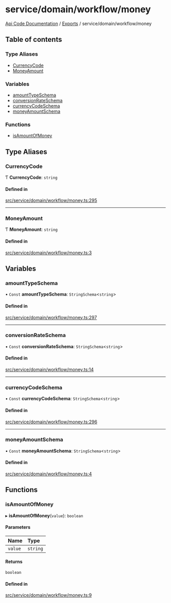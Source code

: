 # service/domain/workflow/money
 
[Api Code Documentation](../README.md) / [Exports](../modules.md) / service/domain/workflow/money

## Table of contents

### Type Aliases

- [CurrencyCode](service_domain_workflow_money.md#currencycode)
- [MoneyAmount](service_domain_workflow_money.md#moneyamount)

### Variables

- [amountTypeSchema](service_domain_workflow_money.md#amounttypeschema)
- [conversionRateSchema](service_domain_workflow_money.md#conversionrateschema)
- [currencyCodeSchema](service_domain_workflow_money.md#currencycodeschema)
- [moneyAmountSchema](service_domain_workflow_money.md#moneyamountschema)

### Functions

- [isAmountOfMoney](service_domain_workflow_money.md#isamountofmoney)

## Type Aliases

### CurrencyCode

Ƭ **CurrencyCode**: `string`

#### Defined in

[src/service/domain/workflow/money.ts:295](https://github.com/openkfw/TruBudget/blob/965031f/api/src/service/domain/workflow/money.ts#L295)

___

### MoneyAmount

Ƭ **MoneyAmount**: `string`

#### Defined in

[src/service/domain/workflow/money.ts:3](https://github.com/openkfw/TruBudget/blob/965031f/api/src/service/domain/workflow/money.ts#L3)

## Variables

### amountTypeSchema

• `Const` **amountTypeSchema**: `StringSchema`\<`string`\>

#### Defined in

[src/service/domain/workflow/money.ts:297](https://github.com/openkfw/TruBudget/blob/965031f/api/src/service/domain/workflow/money.ts#L297)

___

### conversionRateSchema

• `Const` **conversionRateSchema**: `StringSchema`\<`string`\>

#### Defined in

[src/service/domain/workflow/money.ts:14](https://github.com/openkfw/TruBudget/blob/965031f/api/src/service/domain/workflow/money.ts#L14)

___

### currencyCodeSchema

• `Const` **currencyCodeSchema**: `StringSchema`\<`string`\>

#### Defined in

[src/service/domain/workflow/money.ts:296](https://github.com/openkfw/TruBudget/blob/965031f/api/src/service/domain/workflow/money.ts#L296)

___

### moneyAmountSchema

• `Const` **moneyAmountSchema**: `StringSchema`\<`string`\>

#### Defined in

[src/service/domain/workflow/money.ts:4](https://github.com/openkfw/TruBudget/blob/965031f/api/src/service/domain/workflow/money.ts#L4)

## Functions

### isAmountOfMoney

▸ **isAmountOfMoney**(`value`): `boolean`

#### Parameters

| Name | Type |
| :------ | :------ |
| `value` | `string` |

#### Returns

`boolean`

#### Defined in

[src/service/domain/workflow/money.ts:9](https://github.com/openkfw/TruBudget/blob/965031f/api/src/service/domain/workflow/money.ts#L9)
